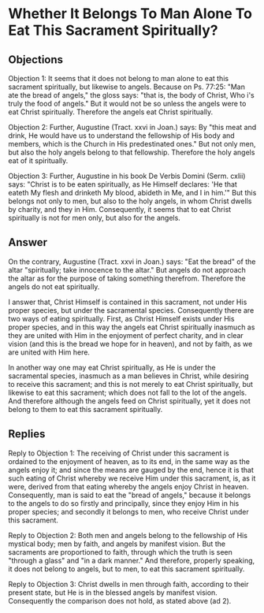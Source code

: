 # Whether It Belongs To Man Alone To Eat This Sacrament Spiritually?

## Objections

Objection 1: It seems that it does not belong to man alone to eat this sacrament spiritually, but likewise to angels. Because on Ps. 77:25: "Man ate the bread of angels," the gloss says: "that is, the body of Christ, Who i's truly the food of angels." But it would not be so unless the angels were to eat Christ spiritually. Therefore the angels eat Christ spiritually.

Objection 2: Further, Augustine (Tract. xxvi in Joan.) says: By "this meat and drink, He would have us to understand the fellowship of His body and members, which is the Church in His predestinated ones." But not only men, but also the holy angels belong to that fellowship. Therefore the holy angels eat of it spiritually.

Objection 3: Further, Augustine in his book De Verbis Domini (Serm. cxlii) says: "Christ is to be eaten spiritually, as He Himself declares: 'He that eateth My flesh and drinketh My blood, abideth in Me, and I in him.'" But this belongs not only to men, but also to the holy angels, in whom Christ dwells by charity, and they in Him. Consequently, it seems that to eat Christ spiritually is not for men only, but also for the angels.

## Answer

On the contrary, Augustine (Tract. xxvi in Joan.) says: "Eat the bread" of the altar "spiritually; take innocence to the altar." But angels do not approach the altar as for the purpose of taking something therefrom. Therefore the angels do not eat spiritually.

I answer that, Christ Himself is contained in this sacrament, not under His proper species, but under the sacramental species. Consequently there are two ways of eating spiritually. First, as Christ Himself exists under His proper species, and in this way the angels eat Christ spiritually inasmuch as they are united with Him in the enjoyment of perfect charity, and in clear vision (and this is the bread we hope for in heaven), and not by faith, as we are united with Him here.

In another way one may eat Christ spiritually, as He is under the sacramental species, inasmuch as a man believes in Christ, while desiring to receive this sacrament; and this is not merely to eat Christ spiritually, but likewise to eat this sacrament; which does not fall to the lot of the angels. And therefore although the angels feed on Christ spiritually, yet it does not belong to them to eat this sacrament spiritually.

## Replies

Reply to Objection 1: The receiving of Christ under this sacrament is ordained to the enjoyment of heaven, as to its end, in the same way as the angels enjoy it; and since the means are gauged by the end, hence it is that such eating of Christ whereby we receive Him under this sacrament, is, as it were, derived from that eating whereby the angels enjoy Christ in heaven. Consequently, man is said to eat the "bread of angels," because it belongs to the angels to do so firstly and principally, since they enjoy Him in his proper species; and secondly it belongs to men, who receive Christ under this sacrament.

Reply to Objection 2: Both men and angels belong to the fellowship of His mystical body; men by faith, and angels by manifest vision. But the sacraments are proportioned to faith, through which the truth is seen "through a glass" and "in a dark manner." And therefore, properly speaking, it does not belong to angels, but to men, to eat this sacrament spiritually.

Reply to Objection 3: Christ dwells in men through faith, according to their present state, but He is in the blessed angels by manifest vision. Consequently the comparison does not hold, as stated above (ad 2).